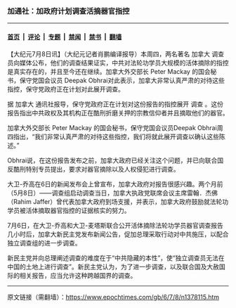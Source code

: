 ### 加通社：加政府计划调查活摘器官指控

---

#### [首页](../../../..?n1378115) &nbsp;|&nbsp; [评论](../../../../../epoch-comment?n1378115) &nbsp;|&nbsp; [专题](../../../../../epoch-special?n1378115) &nbsp;|&nbsp; [禁闻](../../../../../epoch-news?n1378115) &nbsp;|&nbsp; [禁书](../../../../../books?n1378115) &nbsp;|&nbsp; [翻墙](https://github.com/gfw-breaker/nogfw/blob/master/README.md?n1378115)


<div class="post_content" id="artbody" itemprop="articleBody">
 <!-- article content begin -->
 <p>
  【大纪元7月8日讯】（大纪元记者肖鹏编译报导）本周四，两名著名
  <ok href="https://www.epochtimes.com/gb/tag/%E5%8A%A0%E6%8B%BF%E5%A4%A7.html">
   加拿大
  </ok>
  <ok href="https://www.epochtimes.com/gb/tag/%E8%B0%83%E6%9F%A5.html">
   调查
  </ok>
  员向媒体公布，他们的调查结果证实，中共对法轮功学员大规模的活体摘除的指控是真实存在的，并且至今还在继续。加拿大外交部长 Peter Mackay 的国会秘书，保守党国会议员 Deepak Obhrai对此表示，加拿大非常认真严肃的对待这些指控，保守党政府正在计划对此展开调查。
 </p>
 <p>
  据
  <ok href="https://www.epochtimes.com/gb/tag/%E5%8A%A0%E6%8B%BF%E5%A4%A7.html">
   加拿大
  </ok>
  通讯社报导，保守党政府正在计划对这份报告的指控展开
  <ok href="https://www.epochtimes.com/gb/tag/%E8%B0%83%E6%9F%A5.html">
   调查
  </ok>
  。这份报告指出中共政权及其机构正在酷刑折磨关押的宗教信仰者并且摘取他们的器官。
 </p>
 <p>
  加拿大外交部长 Peter Mackay 的国会秘书，保守党国会议员Deepak Obhrai周四指出，“我们非常认真严肃的对待这些指控，我们将就此展开调查以确认这些陈述。”
 </p>
 <p>
  Obhrai说，在这份报告发布之前，加拿大政府已经关注这个问题，并已向联合国反酷刑特别专员提出，要求对器官摘除以及人权侵犯进行调查。
 </p>
 <p>
  大卫-乔高在6日的新闻发布会上曾宣布，加拿大政府对报告很感兴趣。两个月前（5月8日）——调查组启动调查当日，加拿大执政党联席会议主席雷翰．杰佛 （Rahim Jaffer）曾代表加拿大政府到场支援，并表示，加拿大政府鼓励就法轮功学员被活体摘取器官指控的证据核实的努力。
 </p>
 <p>
  7月6日，在大卫-乔高和大卫-麦塔斯联合公开活体摘除法轮功学员器官调查报告几小时后，加拿大新民主党发布新闻公告，促加总理采取行动对中共施压，以配合独立调查组的进一步调查。
 </p>
 <p>
  新民主党并向总理阐述调查的难度在于“中共隐藏的本性”，使“独立调查员无法在中国的土地上进行调查”。新民主党认为，为了进一步调查，以及联合国及大赦国际的相关报告，应当允许这种跨越国界的调查。
  <font color="#ffffff">
   (http://www.dajiyuan.com)
  </font>
 </p>
 <!-- article content end -->
 <div id="below_article_ad">
 </div>
</div>


---

原文链接（需翻墙）：https://www.epochtimes.com/gb/6/7/8/n1378115.htm